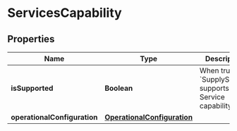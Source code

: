 # ServicesCapability

## Properties
Name | Type | Description | Notes
------------ | ------------- | ------------- | -------------
**isSupported** | **Boolean** | When true, &#x60;SupplySource&#x60; supports the Service capability. |  [optional]
**operationalConfiguration** | [**OperationalConfiguration**](OperationalConfiguration.md) |  |  [optional]

